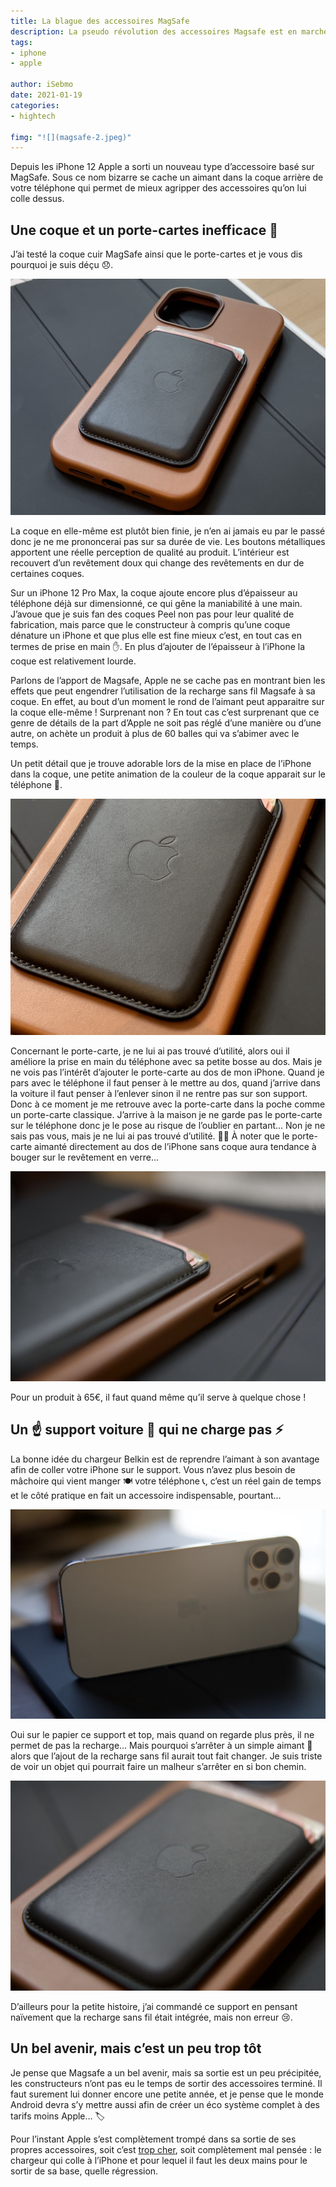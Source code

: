 ```yaml
---
title: La blague des accessoires MagSafe
description: La pseudo révolution des accessoires Magsafe est en marche pourtant je ne vois pas d’intérêt pour le moment. Les accessoires actuels sont bien trop limités.
tags:
- iphone
- apple

author: iSebmo
date: 2021-01-19
categories:
- hightech

fimg: "![](magsafe-2.jpeg)"
---
```

Depuis les iPhone 12 Apple a sorti un nouveau type d’accessoire basé sur MagSafe. Sous ce nom bizarre se cache un aimant dans la coque arrière de votre téléphone qui permet de mieux agripper des accessoires qu’on lui colle dessus. 

## Une coque et un porte-cartes inefficace 💩 
J’ai testé la coque cuir MagSafe ainsi que le porte-cartes et je vous dis pourquoi je suis déçu 😞. 

![](magsafe-5.jpeg)

La coque en elle-même est plutôt bien finie, je n’en ai jamais eu par le passé donc je ne me prononcerai pas sur sa durée de vie. Les boutons métalliques apportent une réelle perception de qualité au produit. L’intérieur est recouvert d’un revêtement doux qui change des revêtements en dur de certaines coques. 

Sur un iPhone 12 Pro Max, la coque ajoute encore plus d’épaisseur au téléphone déjà sur dimensionné, ce qui gêne la maniabilité à une main. J’avoue que je suis fan des coques Peel non pas pour leur qualité de fabrication, mais parce que le constructeur à compris qu’une coque dénature un iPhone et que plus elle est fine mieux c’est, en tout cas en termes de prise en main ✋. 
En plus d’ajouter de l’épaisseur à l’iPhone la coque est relativement lourde. 

Parlons de l’apport de Magsafe, Apple ne se cache pas en montrant bien les effets que peut engendrer l’utilisation de la recharge sans fil Magsafe à sa coque. En effet, au bout d’un moment le rond de l’aimant peut apparaitre sur la coque elle-même ! Surprenant non ? En tout cas c’est surprenant que ce genre de détails de la part d’Apple ne soit pas réglé d’une manière ou d’une autre, on achète un produit à plus de 60 balles qui va s’abimer avec le temps. 

Un petit détail que je trouve adorable lors de la mise en place de l’iPhone dans la coque, une petite animation de la couleur de la coque apparait sur le téléphone 🥰.

![](magsafe-6.jpeg)

Concernant le porte-carte, je ne lui ai pas trouvé d’utilité, alors oui il améliore la prise en main du téléphone avec sa petite bosse au dos. Mais je ne vois pas l’intérêt d’ajouter le porte-carte au dos de mon iPhone. Quand je pars avec le téléphone il faut penser à le mettre au dos, quand j’arrive dans la voiture il faut penser à l’enlever sinon il ne rentre pas sur son support. Donc à ce moment je me retrouve avec la porte-carte dans la poche comme un porte-carte classique. J’arrive à la maison je ne garde pas le porte-carte sur le téléphone donc je le pose au risque de l’oublier en partant… Non je ne sais pas vous, mais je ne lui ai pas trouvé d’utilité. 🤷‍♂️ 
À noter que le porte-carte aimanté directement au dos de l’iPhone sans coque aura tendance à bouger sur le revêtement en verre…

![](magsafe-1.jpeg)

Pour un produit à 65€, il faut quand même qu’il serve à quelque chose !

## Un ☝️ support voiture 🚙 qui ne charge pas ⚡️ 
La bonne idée du chargeur Belkin est de reprendre l’aimant à son avantage afin de coller votre iPhone sur le support. Vous n’avez plus besoin de mâchoire qui vient manger 🍽 votre téléphone 📞, c’est un réel gain de temps et le côté pratique en fait un accessoire indispensable, pourtant…

![](magsafe-3.jpeg)

Oui sur le papier ce support et top, mais quand on regarde plus près, il ne permet de pas la recharge… Mais pourquoi s’arrêter à un simple aimant 🧲 alors que l’ajout de la recharge sans fil aurait tout fait changer. Je suis triste de voir un objet qui pourrait faire un malheur s’arrêter en si bon chemin. 

![](magsafe-4.jpeg)

D’ailleurs pour la petite histoire, j’ai commandé ce support en pensant naïvement que la recharge sans fil était intégrée, mais non erreur 😢.

## Un bel avenir, mais c’est un peu trop tôt
Je pense que Magsafe a un bel avenir, mais sa sortie est un peu précipitée, les constructeurs n’ont pas eu le temps de sortir des accessoires terminé. Il faut surement lui donner encore une petite année, et je pense que le monde Android devra s’y mettre aussi afin de créer un éco système complet à des tarifs moins Apple… 🏷 

Pour l’instant Apple s’est complètement trompé dans sa sortie de ses propres accessoires, soit c’est [trop cher](https://www.mac4ever.com/dossiers/159427_test-du-chargeur-magsafe-duo-d-apple-vraiment-trop-cher), soit complètement mal pensée : le chargeur qui colle à l’iPhone et pour lequel il faut les deux mains pour le sortir de sa base, quelle régression. 